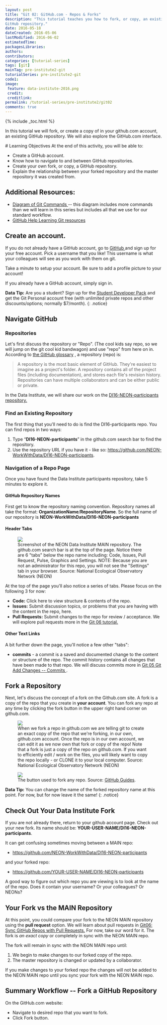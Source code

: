 ```yaml
---
layout: post
title: "Git 02: GitHub.com - Repos & Forks"
description: "This tutorial teaches you how to fork, or copy, an existing
GitHub repository."
date: 2016-05-18
dateCreated: 2016-05-06
lastModified: 2016-06-02
estimatedTime:
packagesLibraries:
authors:
contributors:
categories: [tutorial-series]
tags: [git]
mainTag: pre-institute2-git
tutorialSeries: pre-institute2-git
code1:
image:
 feature: data-institute-2016.png
 credit:
 creditlink:
permalink: /tutorial-series/pre-institute2/git02
comments: true
---
```


{% include _toc.html %}

In this tutorial we will fork, or create a copy of in your github.com account,
an existing GitHub repository. We will also explore the GitHub.com interface.

<div id="objectives" markdown="1">
# Learning Objectives
At the end of this activity, you will be able to:

* Create a GitHub account.
* Know how to navigate to and between GitHub repositories.
* Create your own fork, or copy, a GitHub repository.
* Explain the relationship between your forked repository and the master
repository it was created from.

## Additional Resources:

* <a href="http://rogerdudler.github.io/git-guide/files/git_cheat_sheet.pdf" target="_blank"> Diagram of Git Commands </a>
-- this diagram includes more commands than we will
learn in this series but includes all that we use for our standard workflow.
* <a href="https://help.github.com/articles/good-resources-for-learning-git-and-github/" target="_blank"> GitHub Help Learning Git resources </a>

</div>

## Create an account.
If you do not already have a GitHub account, go to <a href="http://github.com" target="_blank" >GitHub </a> and sign up for
your free account. Pick a username that you like! This username is what your
colleagues will see as you work with them on git.

Take a minute to setup your account. Be sure to add a profile picture to
your account!

If you already have a GitHub account, simply sign in.

<i class="fa fa-star"></i> **Data Tip:** Are you a student? Sign up for the
<a href="https://education.github.com/pack" target="_blank" >Student Developer Pack</a>
and get the Git Personal account free (with unlimited private repos and other
discounts/options; normally $7/month).
{: .notice}

## Navigate GitHub

### Repositories

Let's first discuss the repository or "Repo". (The cool kids say repo, so we will
  jump on the git cool kid bandwagon) and use "repo" from here on in. According to
<a href="https://help.github.com/articles/github-glossary/" target="_blank"> the GitHub glossary</a>
, a repository (repo) is:

> A repository is the most basic element of GitHub. They're easiest to imagine
as a project's folder. A repository contains all of the project files (including
documentation), and stores each file's revision history. Repositories can have
multiple collaborators and can be either public or private.

In the Data Institute, we will share our work on the
<a href="https://github.com/NEON-WorkWithData/DI16-NEON-participants" target="_blank">DI16-NEON-participants repository.</a>

### Find an Existing Repository

The first thing that you'll need to do is find the DI16-participants repo.
You can find repos in two ways:

1. Type  “**DI16-NEON-participants**”  in the github.com search bar to find the repository.
2. Use the repository URL if you have it - like so:
<a href="https://github.com/NEON-WorkWithData/DI16-NEON-participants"  target="_blank"> https://github.com/NEON-WorkWithData/DI16-NEON-participants</a>.

### Navigation of a Repo Page

Once you have found the Data Institute participants repository, take 5 minutes
to explore it.


#### GitHub Repository Names
First get to know the repository naming convention. Repository names all take
the format: **OrganizationName**/**RepositoryName**. So the full name of our
repository is **NEON-WorkWithData/DI16-NEON-participants**

#### Header Tabs

 <figure>
	<a href="{{ site.baseurl }}/images/pre-institute-content/pre-institute2-git/Git-MasterScreenshot-tabs.png">
	<img src="{{ site.baseurl }}/images/pre-institute-content/pre-institute2-git/Git-MasterScreenshot-tabs.png"></a>
	<figcaption> Screenshot of the NEON Data Institute MAIN repository. The github.com search bar is at the top of the page. Notice there are 6 "tabs" below the
  repo name including: Code, Issues, Pull Request, Pulse, Graphics and Settings.
  NOTE: Because you are not an administrator for this repo, you will not see the   "Settings" tab in your browser.
	Source: National Ecological Observatory Network (NEON)
	</figcaption>
</figure>

At the top of the page you'll also notice a series of tabs. Please focus
on the following 3 for now:

* **Code:** Click here to view structure & contents of the repo.
* **Issues:** Submit discussion topics, or problems that you are having with
the content in the repo, here.
* **Pull Requests:** Submit changes to the repo for review /
acceptance. We will explore pull requests more in the <a href="{{ site.baseurl }}/tutorial-series/pre-institute2/git05" target="_blank">
Git 06 tutorial.</a>

#### Other Text Links

A bit further down the page, you'll notice a few other "tabs":

* **commits** - a commit is a saved and documented change to the content
or structure of the repo. The commit history contains all changes that
have been made to that repo. We will discuss commits more in
<a href="{{ site.baseurl }}/tutorial-series/pre-institute2/git05" target="_blank"> Git 05 Git Add Changes -- Commits </a>.

## Fork a Repository

Next, let's discuss the concept of a fork on the Github.com site. A fork is a
copy of the repo that you create in **your account**. You can fork any repo at
any time by clicking the fork button in the upper right hand corner on github.com.


<figure>
 <a href="{{ site.baseurl }}/images/pre-institute-content/pre-institute2-git/Fork_graphic_Cloud_only.png">
 <img src="{{ site.baseurl }}/images/pre-institute-content/pre-institute2-git/Fork_graphic_Cloud_only.png"></a>
 <figcaption>When we fork a repo in github.com we are telling git to create an
 exact copy of the repo that we're forking, in our own, github.com account.
 Once the repo is in our own account, we can edit it as we now own that fork or
 copy of the repo! Note that a fork is just a copy of the repo on github.com.
 If you want to efficiently edit / work on the files, you will likely want to
 copy the repo locally - or CLONE it to your local computer.
 Source: National Ecological Observatory Network (NEON) </a>
 </figcaption>
</figure>

 <figure>
	<a href="{{ site.baseurl }}/images/pre-institute-content/pre-institute2-git/GitHubGuides_Bootcamp-Fork.png">
	<img src="{{ site.baseurl }}/images/pre-institute-content/pre-institute2-git/GitHubGuides_Bootcamp-Fork.png"></a>
	<figcaption> The button used to fork any repo. Source:
<a href="https://guides.github.com/activities/forking/" target="_blank">GitHub Guides</a>.  
	</figcaption>
</figure>

<i class="fa fa-star"></i> **Data Tip:** You can change the name of the forked
repository name at this point. For now, but for now leave it the same!
{: .notice}

## Check Out Your Data Institute Fork

If you are not already there, return to your github account page. Check out your
new fork. Its name should be: **YOUR-USER-NAME/DI16-NEON-participants**.

It can get confusing sometimes moving between a MAIN repo:

* https://github.com/NEON-WorkWithData/DI16-NEON-participants

and your forked repo:

* https://github.com/YOUR-USER-NAME/DI16-NEON-participants

A good way to figure out which repo you are viewing is to look at the name of the
repo. Does it contain your username? Or your colleagues? Or NEONs?

## Your Fork vs the MAIN Repository

At this point, you could compare your fork to the NEON MAIN repository using
the **pull request** option. We will learn about pull requests in
<a href="{{ site.baseurl }}/tutorial-series/pre-institute2/git06" target="_blank"> Git06: Sync GitHub Repos with Pull Requests.</a>
For now, take our word for it. The fork is *an exact copy* or completely in sync
with the NEON MAIN repo.

The fork will remain in sync with the NEON MAIN repo until:

1. We begin to make changes to our forked copy of the repo.
2. The master repository is changed or updated by a collaborator.

If you make changes to your forked repo the changes will
not be added to the NEON MAIN repo until you sync your fork with the NEON MAIN
repo.

## Summary Workflow -- Fork a GitHub Repository

On the GitHub.com website:

* Navigate to desired repo that you want to fork.
* Click Fork button.
